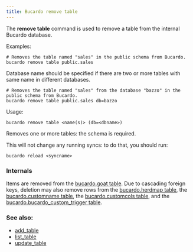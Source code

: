 ```yaml
---
title: Bucardo remove table
---
```


The **remove table** command is used to remove a table from the internal Bucardo database.

Examples:

    # Removes the table named "sales" in the public schema from Bucardo.
    bucardo remove table public.sales


Database name should be specified if there are two or more tables with same name in different databases.

    # Removes the table named "sales" from the database "bazzo" in the public schema from Bucardo.
    bucardo remove table public.sales db=bazzo

Usage:

    bucardo remove table <name(s)> (db=<dbname>)

Removes one or more tables: the schema is required.

This will not change any running syncs: to do that, you should run:

    bucardo reload <syncname>

### Internals

Items are removed from the [bucardo.goat table](/Bucardo/bucardo.goat_table). Due to cascading foreign keys, deletion may also remove rows from the [bucardo.herdmap table](/Bucardo/bucardo.herdmap_table), the [bucardo.customname table](/Bucardo/bucardo.customname_table), the [bucardo.customcols table](/Bucardo/bucardo.customcols_table), and the [bucardo.bucardo_custom_trigger table](/Bucardo/bucardo.bucardo_custom_trigger_table).

### See also:

-   [add_table](/Bucardo/add_table)
-   [list_table](/Bucardo/list_table)
-   [update_table](/Bucardo/update_table)
